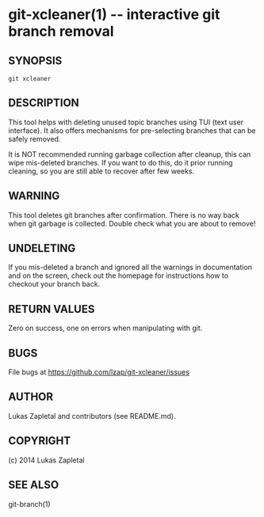 git-xcleaner(1) -- interactive git branch removal
=================================================

## SYNOPSIS

`git xcleaner`

## DESCRIPTION

This tool helps with deleting unused topic branches using TUI (text user
interface). It also offers mechanisms for pre-selecting branches that can be
safely removed.

It is NOT recommended running garbage collection after cleanup, this can wipe
mis-deleted branches. If you want to do this, do it prior running cleaning, so
you are still able to recover after few weeks.

## WARNING

This tool deletes git branches after confirmation. There is no way back when
git garbage is collected. Double check what you are about to remove!

## UNDELETING

If you mis-deleted a branch and ignored all the warnings in documentation and
on the screen, check out the homepage for instructions how to checkout your
branch back.

## RETURN VALUES

Zero on success, one on errors when manipulating with git.

## BUGS

File bugs at https://github.com/lzap/git-xcleaner/issues

## AUTHOR

Lukas Zapletal and contributors (see README.md).

## COPYRIGHT

(c) 2014 Lukas Zapletal

## SEE ALSO

git-branch(1)
